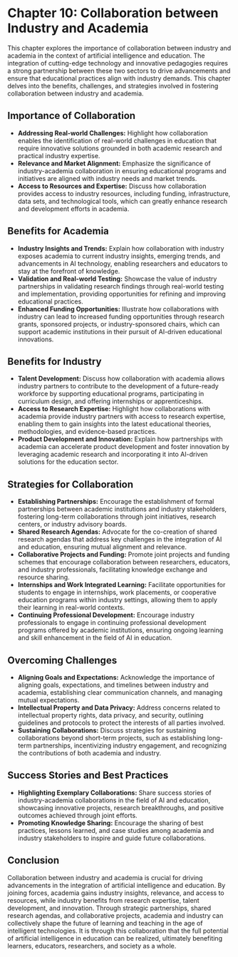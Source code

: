Chapter 10: Collaboration between Industry and Academia
=======================================================

This chapter explores the importance of collaboration between industry and academia in the context of artificial intelligence and education. The integration of cutting-edge technology and innovative pedagogies requires a strong partnership between these two sectors to drive advancements and ensure that educational practices align with industry demands. This chapter delves into the benefits, challenges, and strategies involved in fostering collaboration between industry and academia.

Importance of Collaboration
---------------------------

* **Addressing Real-world Challenges:** Highlight how collaboration enables the identification of real-world challenges in education that require innovative solutions grounded in both academic research and practical industry expertise.
* **Relevance and Market Alignment:** Emphasize the significance of industry-academia collaboration in ensuring educational programs and initiatives are aligned with industry needs and market trends.
* **Access to Resources and Expertise:** Discuss how collaboration provides access to industry resources, including funding, infrastructure, data sets, and technological tools, which can greatly enhance research and development efforts in academia.

Benefits for Academia
---------------------

* **Industry Insights and Trends:** Explain how collaboration with industry exposes academia to current industry insights, emerging trends, and advancements in AI technology, enabling researchers and educators to stay at the forefront of knowledge.
* **Validation and Real-world Testing:** Showcase the value of industry partnerships in validating research findings through real-world testing and implementation, providing opportunities for refining and improving educational practices.
* **Enhanced Funding Opportunities:** Illustrate how collaborations with industry can lead to increased funding opportunities through research grants, sponsored projects, or industry-sponsored chairs, which can support academic institutions in their pursuit of AI-driven educational innovations.

Benefits for Industry
---------------------

* **Talent Development:** Discuss how collaboration with academia allows industry partners to contribute to the development of a future-ready workforce by supporting educational programs, participating in curriculum design, and offering internships or apprenticeships.
* **Access to Research Expertise:** Highlight how collaborations with academia provide industry partners with access to research expertise, enabling them to gain insights into the latest educational theories, methodologies, and evidence-based practices.
* **Product Development and Innovation:** Explain how partnerships with academia can accelerate product development and foster innovation by leveraging academic research and incorporating it into AI-driven solutions for the education sector.

Strategies for Collaboration
----------------------------

* **Establishing Partnerships:** Encourage the establishment of formal partnerships between academic institutions and industry stakeholders, fostering long-term collaborations through joint initiatives, research centers, or industry advisory boards.
* **Shared Research Agendas:** Advocate for the co-creation of shared research agendas that address key challenges in the integration of AI and education, ensuring mutual alignment and relevance.
* **Collaborative Projects and Funding:** Promote joint projects and funding schemes that encourage collaboration between researchers, educators, and industry professionals, facilitating knowledge exchange and resource sharing.
* **Internships and Work Integrated Learning:** Facilitate opportunities for students to engage in internships, work placements, or cooperative education programs within industry settings, allowing them to apply their learning in real-world contexts.
* **Continuing Professional Development:** Encourage industry professionals to engage in continuing professional development programs offered by academic institutions, ensuring ongoing learning and skill enhancement in the field of AI in education.

Overcoming Challenges
---------------------

* **Aligning Goals and Expectations:** Acknowledge the importance of aligning goals, expectations, and timelines between industry and academia, establishing clear communication channels, and managing mutual expectations.
* **Intellectual Property and Data Privacy:** Address concerns related to intellectual property rights, data privacy, and security, outlining guidelines and protocols to protect the interests of all parties involved.
* **Sustaining Collaborations:** Discuss strategies for sustaining collaborations beyond short-term projects, such as establishing long-term partnerships, incentivizing industry engagement, and recognizing the contributions of both academia and industry.

Success Stories and Best Practices
----------------------------------

* **Highlighting Exemplary Collaborations:** Share success stories of industry-academia collaborations in the field of AI and education, showcasing innovative projects, research breakthroughs, and positive outcomes achieved through joint efforts.
* **Promoting Knowledge Sharing:** Encourage the sharing of best practices, lessons learned, and case studies among academia and industry stakeholders to inspire and guide future collaborations.

Conclusion
----------

Collaboration between industry and academia is crucial for driving advancements in the integration of artificial intelligence and education. By joining forces, academia gains industry insights, relevance, and access to resources, while industry benefits from research expertise, talent development, and innovation. Through strategic partnerships, shared research agendas, and collaborative projects, academia and industry can collectively shape the future of learning and teaching in the age of intelligent technologies. It is through this collaboration that the full potential of artificial intelligence in education can be realized, ultimately benefiting learners, educators, researchers, and society as a whole.
